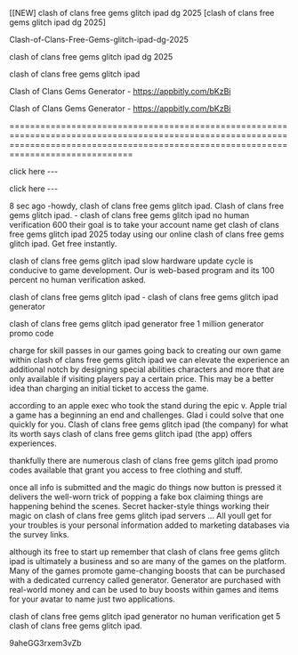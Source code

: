 [[NEW] clash of clans free gems glitch ipad dg 2025 [clash of clans free gems glitch ipad dg 2025]

Clash-of-Clans-Free-Gems-glitch-ipad-dg-2025

clash of clans free gems glitch ipad dg 2025

clash of clans free gems glitch ipad

Clash of Clans Gems Generator - https://appbitly.com/bKzBi

Clash of Clans Gems Generator - https://appbitly.com/bKzBi

==========================================================================================================================================================================================

click here ---

click here ---

8 sec ago -howdy, clash of clans free gems glitch ipad. Clash of clans free gems glitch ipad. - clash of clans free gems glitch ipad no human verification 600 their goal is to take your account name get clash of clans free gems glitch ipad 2025 today using our online clash of clans free gems glitch ipad. Get free instantly.

clash of clans free gems glitch ipad slow hardware update cycle is conducive to game development. Our is web-based program and its 100 percent no human verification asked.

clash of clans free gems glitch ipad - clash of clans free gems glitch ipad generator

clash of clans free gems glitch ipad generator free 1 million generator promo code

charge for skill passes in our games going back to creating our own game within clash of clans free gems glitch ipad we can elevate the experience an additional notch by designing special abilities characters and more that are only available if visiting players pay a certain price. This may be a better idea than charging an initial ticket to access the game.

according to an apple exec who took the stand during the epic v. Apple trial a game has a beginning an end and challenges. Glad i could solve that one quickly for you. Clash of clans free gems glitch ipad (the company) for what its worth says clash of clans free gems glitch ipad (the app) offers experiences.

thankfully there are numerous clash of clans free gems glitch ipad promo codes available that grant you access to free clothing and stuff.

once all info is submitted and the magic do things now button is pressed it delivers the well-worn trick of popping a fake box claiming things are happening behind the scenes. Secret hacker-style things working their magic on clash of clans free gems glitch ipad servers ... All youll get for your troubles is your personal information added to marketing databases via the survey links. 

although its free to start up remember that clash of clans free gems glitch ipad is ultimately a business and so are many of the games on the platform. Many of the games promote game-changing boosts that can be purchased with a dedicated currency called generator. Generator are purchased with real-world money and can be used to buy boosts within games and items for your avatar to name just two applications.

clash of clans free gems glitch ipad generator no human verification get 5 clash of clans free gems glitch ipad.

9aheGG3rxem3vZb

